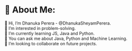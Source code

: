 # 💫 About Me:
👋 Hi, I’m Dhanuka Perera - @DhanukaSheyamPerera.<br>👀 I’m interested in problem-solving.<br>🌱 I’m currently learning JS, Java and Python.<br>🤔 You can ask me about Java, Python and Machine Learning.<br>💞️ I’m looking to collaborate on future projects.

<!--- 
- 👋 Hi, I’m Dhanuka Perera - @DhanukaSheyamPerera.
- 👀 I’m interested in coding.
- 🌱 I’m currently learning JS, Java and Python.
- 💞️ I’m looking to collaborate on future projects.
--->

<!---
DhanukaSheyamPerera/DhanukaSheyamPerera is a ✨ special ✨ repository because its `README.md` (this file) appears on your GitHub profile.
You can click the Preview link to take a look at your changes.
--->
